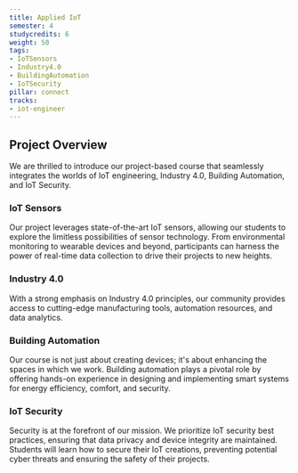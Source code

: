 ```yaml
---
title: Applied IoT
semester: 4
studycredits: 6
weight: 50
tags:
- IoTSensors
- Industry4.0
- BuildingAutomation
- IoTSecurity
pillar: connect
tracks:
- iot-engineer
---
```



## Project Overview

We are thrilled to introduce our project-based course that seamlessly integrates the worlds of IoT engineering, Industry 4.0, Building Automation, and IoT Security. 

### IoT Sensors

Our project leverages state-of-the-art IoT sensors, allowing our students to explore the limitless possibilities of sensor technology. From environmental monitoring to wearable devices and beyond, participants can harness the power of real-time data collection to drive their projects to new heights.

### Industry 4.0

With a strong emphasis on Industry 4.0 principles, our community provides access to cutting-edge manufacturing tools, automation resources, and data analytics. 

### Building Automation

Our course is not just about creating devices; it's about enhancing the spaces in which we work. Building automation plays a pivotal role by offering hands-on experience in designing and implementing smart systems for energy efficiency, comfort, and security.

### IoT Security

Security is at the forefront of our mission. We prioritize IoT security best practices, ensuring that data privacy and device integrity are maintained. Students will learn how to secure their IoT creations, preventing potential cyber threats and ensuring the safety of their projects.